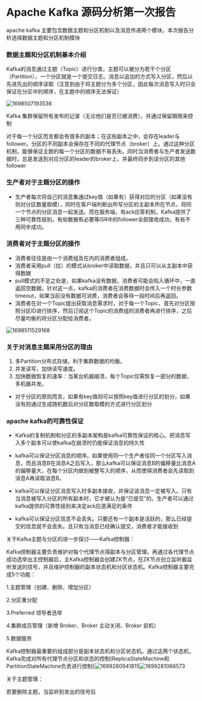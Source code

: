 # Apache Kafka 源码分析第一次报告

apache kafka 主要包含数据主题和分区机制以及消息传递两个模块，本次报告分析选择数据主题和分区机制模块

### 数据主题和分区机制基本介绍

Kafka的消息通过主题（Topic）进行分类，主题可以被分为若干个分区（Partition），一个分区就是一个提交日志。消息以追加的方式写入分区，然后以先进先出的顺序读取（注意到由于将主题分为多个分区，因此每次消息写入时只会保证在分区中的顺序，在主题中的顺序无法保证）

![1698507193536](image/ApacheKafkaTopicAndPartition/1698507193536.png)

Kafka 集群保留所有发布的记录（无论他们是否已被消费），并通过保留期限来控制

对于每一个分区而言都会有很多的副本；在这些副本之中，会存在leader与follower。分区的不同副本会保存在不同的代理节点（broker）上。通过这种分区机制，能够保证主题的每一个分区的数据不易丢失。同时当消费者与生产者发送数据时，总是发送到对应分区的leader的broker上，并最终同步到该分区的其他follower

### 生产者对于主题分区的操作

* 生产者每次将自己的消息集通过key值（如果有）获得对应的分区（如果没有则对分区数量取模），同时在客户端判断出所写分区的主副本所在节点，将同一个节点的分区消息一起发送。而在服务端，有ack应答机制，Kafka提供了三种可靠性级别。有些数据有必要等ISR中的follower全部接收成功，有些不用同步成功。

### 消费者对于主题分区的操作

* 消费者往往是由一个消费组及在内的消费者组成。
* 消费者采用pull（拉）的模式从broker中读取数据，并且只可以从主副本中获得数据
* pull模式的不足之处是，如果kafka没有数据，消费者可能会陷入循环中，一直返回空数据。针对这一点，kafka的消费者在消费数据时会传入一个时长参数timeout，如果当前没有数据可消费，消费者会等待一段时间后再返回。
* 消费者在对一个Topic提出获取消息需求时，对于每一个Topic，首先对分区按照分区ID进行排序，然后订阅这个Topic的消费组的消费者再进行排序，之后尽量均衡的将分区分配给消费者。

![1698511529168](image/ApacheKafkaTopicAndPartition/1698511529168.png)

### 关于对消息主题采用分区的理由

1. 多Partition分布式存储，利于集群数据的均衡。
2. 并发读写，加快读写速度。
3. 加快数据恢复的速率：当某台机器崩溃，每个Topic仅需恢复一部分的数据，多机器并发。

* 对于分区的原则而言，如果有key值则可以按照key值进行分区的划分，如果没有则通过生成随机数后对分区数取模的方式进行分区划分

### apache kafka的可靠性保证

* Kafka的复制机制和分区的多副本架构是kafka可靠性保证的核心。把消息写入多个副本可以使kafka在崩溃时仍能保证消息的持久性
* kafka可以保证分区消息的顺序。如果使用同一个生产者往同一个分区写入消息，而且消息B在消息A之后写入，那么kafka可以保证消息B的偏移量比消息A的偏移量大，在每个分区内做到被整写入的顺序，从而使得消费者会先读取到消息A再读取消息B。

* kafka可以保证分区消息写入时多副本接收，并保证该消息一定被写入。只有当消息被写入分区的所有副本时，它才被认为是“已提交”的。生产者可以通过kafka提供的可靠性级别来决定ack应道满足的条件
* kafka可以保证分区信息不会丢失。只要还有一个副本是活跃的，那么已经提交的信息就不会丢失。且只有当消息已经确认提交，消费者才能接收到

关于Kafka主题与分区的进一步探讨——Kafka控制器：

Kafka控制器主要负责维护对每个代理节点得副本与分区管理。再通过各代理节点成功选举出主控制器后，主Kafka控制器会创建ZK节点，在ZK节点创立监听器监听发送的信号，并且维护控制器的副本状态机和分区状态机。Kafka控制器主要完成5个功能：

1.主题管理（创建、删除、增加分区）

2.分区重分配

3.Preferred 领导者选举

4.集群成员管理（新增 Broker、Broker 主动关闭、Broker 宕机）

5.数据服务

Kafka控制器最重要的组成部分是副本状态机和分区状态机。通过这两个状态机，Kafka完成对所有代理节点分区和状态的控制(ReplicaStateMachine和PartitionStateMachine负责进行控制)![1699280941815](image/ApacheKafkaTopicAndPartition/1699280941815.png)![1699281066573](image/ApacheKafkaTopicAndPartition/1699281066573.png)

关于主题管理：

若要删除主题，当监听到发出的信号后
